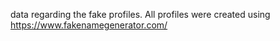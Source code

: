data regarding the fake profiles. All profiles were created using https://www.fakenamegenerator.com/
